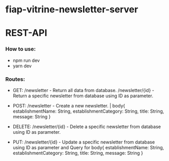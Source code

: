 # fiap-vitrine-newsletter-server
# REST-API

### How to use:

- npm run dev
- yarn dev

### Routes:

- GET:    /newsletter      - Return all data from database.
          /newsletter/{id} - Return a specific newsletter from database using ID as parameter.

- POST:   /newsletter      - Create a new newsletter. | body{ establishmentName: String, establishmentCategory: String, title: String, message: String }

- DELETE: /newsletter/{id} - Delete a specific newsletter from database using ID as parameter.

- PUT:    /newsletter/{id} - Update a specific newsletter from database using ID as parameter and
                             Query for body{ establishmentName: String, establishmentCategory: String, title: String, message: String }
